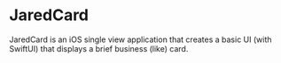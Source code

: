 # JaredCard
JaredCard is an iOS single view application that creates a basic UI (with SwiftUI) that displays a brief business (like) card.
